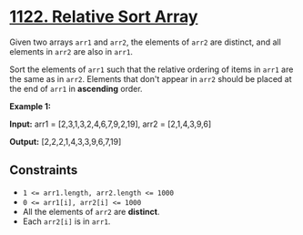 # [1122. Relative Sort Array](https://leetcode.com/problems/relative-sort-array/)

Given two arrays `arr1` and `arr2`, the elements of `arr2` are distinct, and all elements in `arr2` are also in `arr1`.

Sort the elements of `arr1` such that the relative ordering of items in `arr1` are the same as in `arr2`.  Elements that don't appear in `arr2` should be placed at the end of `arr1` in **ascending** order.

**Example 1:**

**Input:** arr1 = \[2,3,1,3,2,4,6,7,9,2,19\], arr2 = \[2,1,4,3,9,6\]

**Output:** \[2,2,2,1,4,3,3,9,6,7,19\]

## Constraints

- `1 <= arr1.length, arr2.length <= 1000`
- `0 <= arr1[i], arr2[i] <= 1000`
- All the elements of `arr2` are **distinct**.
- Each `arr2[i]` is in `arr1`.
